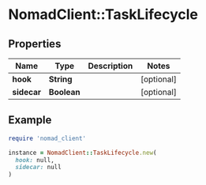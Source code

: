 # NomadClient::TaskLifecycle

## Properties

| Name | Type | Description | Notes |
| ---- | ---- | ----------- | ----- |
| **hook** | **String** |  | [optional] |
| **sidecar** | **Boolean** |  | [optional] |

## Example

```ruby
require 'nomad_client'

instance = NomadClient::TaskLifecycle.new(
  hook: null,
  sidecar: null
)
```

